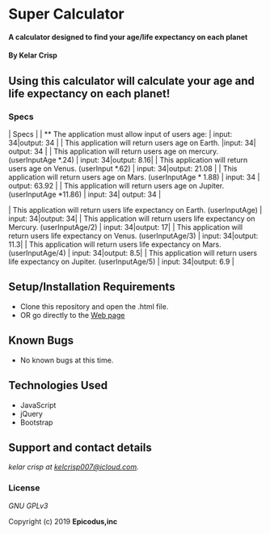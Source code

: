 # Super Calculator

#### A calculator designed to find your age/life expectancy on each planet

#### By Kelar Crisp

## Using this calculator will calculate your age and life expectancy on each planet!



### Specs
| Specs                    |
| ** The application must allow input of users age:  | input: 34|output: 34 |
| This application will return users age on Earth.   |input: 34| output: 34 |
| This application will return users age on mercury. (userInputAge *.24)   | input: 34|output: 8.16|
| This application will return users age on Venus. (userInput *.62)   | input: 34|output: 21.08 |
| This application will return users age on Mars. (userInputAge * 1.88)   | input: 34 | output: 63.92  |
| This application will return users age on Jupiter. (userInputAge *11.86)   | input: 34| output: 34 |

| This application will return users life expectancy on Earth. (userInputAge)   | input:  34|output: 34|
| This application will return users life expectancy on Mercury. (userInputAge/2)  | input: 34|output: 17|
| This application will return users life expectancy on Venus. (userInputAge/3)   | input: 34|output: 11.3|
| This application will return users life expectancy on Mars. (userInputAge/4)  | input: 34|output: 8.5|
| This application will return users life expectancy on Jupiter. (userInputAge/5)  | input: 34|output: 6.9 |



## Setup/Installation Requirements

* Clone this repository and open the .html file.
* OR go directly to the [Web page](http://epicoding95.github.io/super-calculator)

## Known Bugs
* No known bugs at this time.

## Technologies Used
* JavaScript
* jQuery
* Bootstrap


## Support and contact details

_kelar crisp at kelcrisp007@icloud.com._

### License

*GNU GPLv3*

Copyright (c) 2019 **Epicodus,inc**
